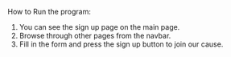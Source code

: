 How to Run the program:
1. You can see the sign up page on the main page.
2. Browse through other pages from the navbar.
3. Fill in the form and press the sign up button to join our cause.

